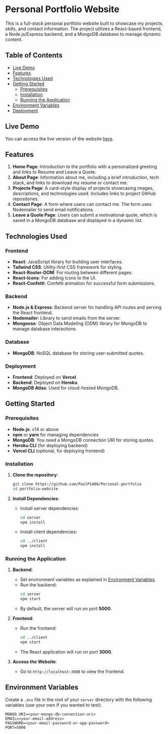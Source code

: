 # Personal Portfolio Website

This is a full-stack personal portfolio website built to showcase my projects, skills, and contact information. The project utilizes a React-based frontend, a Node.js/Express backend, and a MongoDB database to manage dynamic content.

## Table of Contents

- [Live Demo](#live-demo)
- [Features](#features)
- [Technologies Used](#technologies-used)
- [Getting Started](#getting-started)
  - [Prerequisites](#prerequisites)
  - [Installation](#installation)
  - [Running the Application](#running-the-application)
- [Environment Variables](#environment-variables)
- [Deployment](#deployment)


## Live Demo

You can access the live version of the website [here](https://paul-pham.com).

## Features

1. **Home Page**: Introduction to the portfolio with a personalized greeting and links to Resume and Leave a Quote.
2. **About Page**: Information about me, including a brief introduction, tech stack, and links to download my resume or contact me.
3. **Projects Page**: A card-style display of projects showcasing images, descriptions, and technologies used. Includes links to project GitHub repositories.
4. **Contact Page**: A form where users can contact me. The form uses Nodemailer to send email notifications.
5. **Leave a Quote Page**: Users can submit a motivational quote, which is saved in a MongoDB database and displayed in a dynamic list.

## Technologies Used

### Frontend

- **React**: JavaScript library for building user interfaces.
- **Tailwind CSS**: Utility-first CSS framework for styling.
- **React-Router-DOM**: For routing between different pages.
- **React-Icons**: For adding icons to the UI.
- **React-Confetti**: Confetti animation for successful form submissions.

### Backend

- **Node.js & Express**: Backend server for handling API routes and serving the React frontend.
- **Nodemailer**: Library to send emails from the server.
- **Mongoose**: Object Data Modeling (ODM) library for MongoDB to manage database interactions.

### Database

- **MongoDB**: NoSQL database for storing user-submitted quotes.

### Deployment

- **Frontend**: Deployed on **Vercel**.
- **Backend**: Deployed on **Heroku**.
- **MongoDB Atlas**: Used for cloud-hosted MongoDB.

## Getting Started

### Prerequisites

- **Node.js**: v14 or above
- **npm** or **yarn** for managing dependencies
- **MongoDB**: You need a MongoDB connection URI for storing quotes.
- **Heroku CLI** (for deploying backend)
- **Vercel CLI** (optional, for deploying frontend)

### Installation

1. **Clone the repository**:

   ```bash
   git clone https://github.com/PaulP1406/Personal-portfolio
   cd portfolio-website
   ```

2. **Install Dependencies**:
   - Install server dependencies:
     ```bash
     cd server
     npm install
     ```
   - Install client dependencies:
     ```bash
     cd ../client
     npm install
     ```

### Running the Application

1. **Backend**:

   - Set environment variables as explained in [Environment Variables](#environment-variables).
   - Run the backend:
     ```bash
     cd server
     npm start
     ```
   - By default, the server will run on port **5000**.

2. **Frontend**:

   - Run the frontend:
     ```bash
     cd ../client
     npm start
     ```
   - The React application will run on port **3000**.

3. **Access the Website**:
   - Go to `http://localhost:3000` to view the frontend.

## Environment Variables

Create a `.env` file in the root of your `server` directory with the following variables (use your own if you wanted to test):

```env
MONGO_URI=<your-mongo-db-connection-uri>
EMAIL=<your-email-address>
PASSWORD=<your-email-password-or-app-password>
PORT=5000
```
